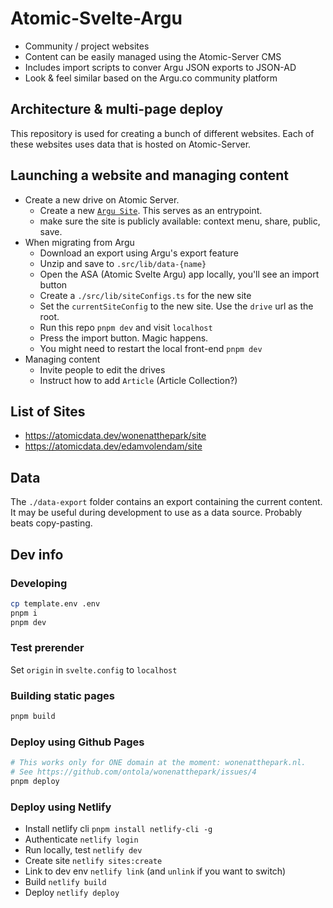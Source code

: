 # Atomic-Svelte-Argu

- Community / project websites
- Content can be easily managed using the Atomic-Server CMS
- Includes import scripts to conver Argu JSON exports to JSON-AD
- Look & feel similar based on the Argu.co community platform

## Architecture & multi-page deploy

This repository is used for creating a bunch of different websites.
Each of these websites uses data that is hosted on Atomic-Server.

## Launching a website and managing content

- Create a new drive on Atomic Server.
  - Create a new [`Argu Site`](https://atomicdata.dev/Folder/wp8ame4nqf/MYJkFKGEKz). This serves as an entrypoint.
  - make sure the site is publicly available: context menu, share, public, save.
- When migrating from Argu
  - Download an export using Argu's export feature
  - Unzip and save to `.src/lib/data-{name}`
  - Open the ASA (Atomic Svelte Argu) app locally, you'll see an import button
  - Create a `./src/lib/siteConfigs.ts` for the new site
  - Set the `currentSiteConfig` to the new site. Use the `drive` url as the root.
  - Run this repo `pnpm dev` and visit `localhost`
  - Press the import button. Magic happens.
  - You might need to restart the local front-end `pnpm dev`
- Managing content
  - Invite people to edit the drives
  - Instruct how to add `Article` (Article Collection?)

## List of Sites

- https://atomicdata.dev/wonenatthepark/site
- https://atomicdata.dev/edamvolendam/site

## Data

The `./data-export` folder contains an export containing the current content.
It may be useful during development to use as a data source.
Probably beats copy-pasting.

## Dev info

### Developing

```bash
cp template.env .env
pnpm i
pnpm dev
```

### Test prerender

Set `origin` in `svelte.config` to `localhost`

### Building static pages

```bash
pnpm build
```

### Deploy using Github Pages

```bash
# This works only for ONE domain at the moment: wonenatthepark.nl.
# See https://github.com/ontola/wonenatthepark/issues/4
pnpm deploy
```


### Deploy using Netlify

- Install netlify cli `pnpm install netlify-cli -g`
- Authenticate `netlify login`
- Run locally, test `netlify dev`
- Create site `netlify sites:create`
- Link to dev env `netlify link` (and `unlink` if you want to switch)
- Build `netlify build`
- Deploy `netlify deploy`
